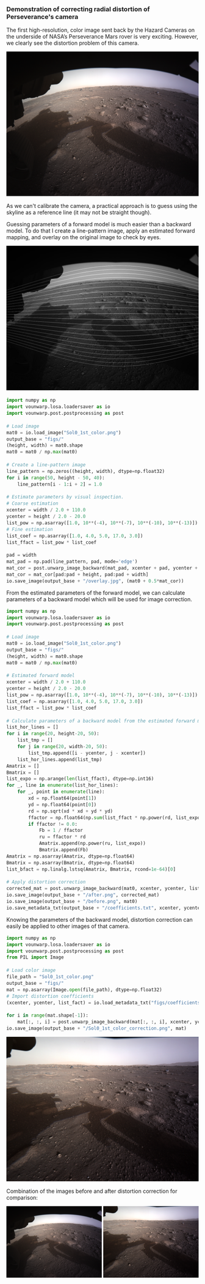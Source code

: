 ### Demonstration of correcting radial distortion of Perseverance's camera
The first high-resolution, color image sent back by the Hazard Cameras 
on the underside of NASA’s Perseverance Mars rover is very
exciting. However, we clearly see the distortion problem of this camera.

![Original Image](Sol0_1st_color.png)

As we can't calibrate the camera, a practical approach is to guess using 
the skyline as a reference line (it may not be straight though). 

Guessing parameters of a forward model is much easier than a backward model. 
To do that I create a line-pattern image, apply an estimated forward mapping, 
and overlay on the original image to check by eyes.

![Overlay Image](figs/overlay.jpg)  

```python
import numpy as np
import vounwarp.losa.loadersaver as io
import vounwarp.post.postprocessing as post

# Load image
mat0 = io.load_image("Sol0_1st_color.png")
output_base = "figs/"
(height, width) = mat0.shape
mat0 = mat0 / np.max(mat0)

# Create a line-pattern image
line_pattern = np.zeros((height, width), dtype=np.float32)
for i in range(50, height - 50, 40):
    line_pattern[i - 1:i + 2] = 1.0

# Estimate parameters by visual inspection.
# Coarse estimation
xcenter = width / 2.0 + 110.0
ycenter = height / 2.0 - 20.0
list_pow = np.asarray([1.0, 10**(-4), 10**(-7), 10**(-10), 10**(-13)])
# Fine estimation
list_coef = np.asarray([1.0, 4.0, 5.0, 17.0, 3.0])
list_ffact = list_pow * list_coef

pad = width
mat_pad = np.pad(line_pattern, pad, mode='edge')
mat_cor = post.unwarp_image_backward(mat_pad, xcenter + pad, ycenter + pad, list_ffact)
mat_cor = mat_cor[pad:pad + height, pad:pad + width]
io.save_image(output_base + "/overlay.jpg", (mat0 + 0.5*mat_cor))
```
From the estimated parameters of the forward model, we can calculate parameters
of a backward model which will be used for image correction.
```python
import numpy as np
import vounwarp.losa.loadersaver as io
import vounwarp.post.postprocessing as post

# Load image
mat0 = io.load_image("Sol0_1st_color.png")
output_base = "figs/"
(height, width) = mat0.shape
mat0 = mat0 / np.max(mat0)

# Estimated forward model
xcenter = width / 2.0 + 110.0
ycenter = height / 2.0 - 20.0
list_pow = np.asarray([1.0, 10**(-4), 10**(-7), 10**(-10), 10**(-13)])
list_coef = np.asarray([1.0, 4.0, 5.0, 17.0, 3.0])
list_ffact = list_pow * list_coef

# Calculate parameters of a backward model from the estimated forward model
list_hor_lines = []
for i in range(20, height-20, 50):
    list_tmp = []
    for j in range(20, width-20, 50):
        list_tmp.append([i - ycenter, j - xcenter])
    list_hor_lines.append(list_tmp)
Amatrix = []
Bmatrix = []
list_expo = np.arange(len(list_ffact), dtype=np.int16)
for _, line in enumerate(list_hor_lines):
    for _, point in enumerate(line):
        xd = np.float64(point[1])
        yd = np.float64(point[0])
        rd = np.sqrt(xd * xd + yd * yd)
        ffactor = np.float64(np.sum(list_ffact * np.power(rd, list_expo)))
        if ffactor != 0.0:
            Fb = 1 / ffactor
            ru = ffactor * rd
            Amatrix.append(np.power(ru, list_expo))
            Bmatrix.append(Fb)
Amatrix = np.asarray(Amatrix, dtype=np.float64)
Bmatrix = np.asarray(Bmatrix, dtype=np.float64)
list_bfact = np.linalg.lstsq(Amatrix, Bmatrix, rcond=1e-64)[0]

# Apply distortion correction
corrected_mat = post.unwarp_image_backward(mat0, xcenter, ycenter, list_bfact)
io.save_image(output_base + "/after.png", corrected_mat)
io.save_image(output_base + "/before.png", mat0)
io.save_metadata_txt(output_base + "/coefficients.txt", xcenter, ycenter, list_bfact)
```
Knowing the parameters of the backward model, distortion correction can 
easily be applied to other images of that camera.
```python
import numpy as np
import vounwarp.losa.loadersaver as io
import vounwarp.post.postprocessing as post
from PIL import Image

# Load color image
file_path = "Sol0_1st_color.png"
output_base = "figs/"
mat = np.asarray(Image.open(file_path), dtype=np.float32)
# Import distortion coefficients
(xcenter, ycenter, list_fact) = io.load_metadata_txt("figs/coefficients.txt")

for i in range(mat.shape[-1]):
    mat[:, :, i] = post.unwarp_image_backward(mat[:, :, i], xcenter, ycenter, list_fact)
io.save_image(output_base + "/Sol0_1st_color_correction.png", mat)
```
![Overlay Image](figs/Sol0_1st_color_correction.png) 

Combination of the images before and after distortion correction for comparison:

![Combination](figs/side_by_side.png)

